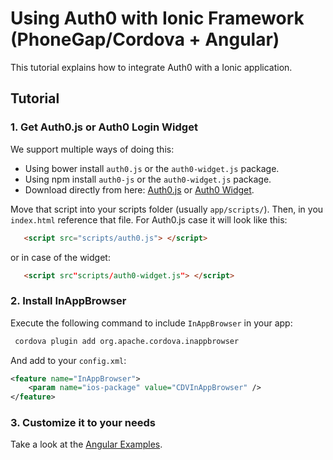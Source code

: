 # Using Auth0 with Ionic Framework (PhoneGap/Cordova + Angular)

This tutorial explains how to integrate Auth0 with a Ionic application. 

## Tutorial

### 1. Get Auth0.js or Auth0 Login Widget

We support multiple ways of doing this:

 * Using bower install `auth0.js` or the `auth0-widget.js` package.
 * Using npm install `auth0-js` or the `auth0-widget.js` package.
 * Download directly from here: [Auth0.js](@@auth0js_url@@) or [Auth0 Widget](@@widget_url@@).

Move that script into your scripts folder (usually `app/scripts/`). Then, in you `index.html` reference that file. For Auth0.js case it will look like this:

   ```html
      <script src="scripts/auth0.js"> </script>
   ```

   or in case of the widget:

   ```html
      <script src"scripts/auth0-widget.js"> </script>
   ```

### 2. Install InAppBrowser

Execute the following command to include `InAppBrowser` in your app:

```sh
 cordova plugin add org.apache.cordova.inappbrowser
```

And add to your `config.xml`:

```xml
<feature name="InAppBrowser">
    <param name="ios-package" value="CDVInAppBrowser" />
</feature>
```

### 3. Customize it to your needs

Take a look at the [Angular Examples](https://github.com/auth0/auth0-angular/tree/master/examples).

